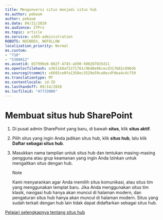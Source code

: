 ```yaml
---
title: Mengonversi situs menjadi situs hub
ms.author: pebaum
author: pebaum
ms.date: 04/21/2020
ms.audience: ITPro
ms.topic: article
ms.service: o365-administration
ROBOTS: NOINDEX, NOFOLLOW
localization_priority: Normal
ms.custom:
- "710"
- "5300012"
ms.assetid: 837996e6-802f-4745-a590-500207835d11
ms.openlocfilehash: e3011b8af2271761c96d8e9bcecd317682c096d6
ms.sourcegitcommit: c6692ce0fa1358ec3529e59ca0ecdfdea4cdc759
ms.translationtype: MT
ms.contentlocale: id-ID
ms.lasthandoff: 09/14/2020
ms.locfileid: "47733006"
---
```

# <a name="create-a-sharepoint-hub-site"></a>Membuat situs hub SharePoint

1. Di pusat admin SharePoint yang baru, di bawah **situs**, klik **situs aktif**.

2. Pilih situs yang ingin Anda jadikan situs hub, klik **situs hub**, lalu klik **Daftar sebagai situs hub**.

3. Masukkan nama tampilan untuk situs hub dan tentukan masing-masing pengguna atau grup keamanan yang ingin Anda Izinkan untuk mengaitkan situs dengan hub.

    > [!NOTE]
    >  Kami menyarankan agar Anda memilih situs komunikasi, atau situs tim yang menggunakan templat baru. Jika Anda menggunakan situs tim klasik, navigasi hub hanya akan muncul di halaman modern, dan pengaturan situs hub hanya akan muncul di halaman modern. Situs yang sudah terkait dengan hub lain tidak dapat didaftarkan sebagai situs hub.
  
[Pelajari selengkapnya tentang situs hub](https://go.microsoft.com/fwlink/?linkid=869149)
  